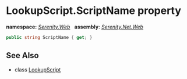 # LookupScript.ScriptName property
**namespace:** *[Serenity.Web](../../README.md#serenity.web-namespace)*   **assembly**: *[Serenity.Net.Web](../../README.md)*

```csharp
public string ScriptName { get; }
```

## See Also

* class [LookupScript](../LookupScript.md)